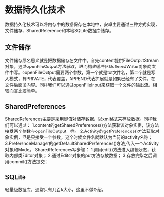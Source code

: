 # 数据持久化技术
数据持久化技术可以将内存中的数据保存在本地中，安卓主要通过三种方式实现，文件储存，SharedReference和本地SQLite数据库储存。

## 文件储存
文件储存顾名思义就是把数据储存在文件中。首先content提供FileOutputStream对象，通过openFileOutput方法获取，进而构建缓冲区BufferedWriter对象向文件中写。oopenFileOutput需要两个参数，第一个就是txt文件名，第二个就是写入模式，有PRIVATE，代表覆盖，APPEND代表扩展就是如果已经有了文件，在文件后面加内容。同样我们可以通过openFileInput来获取一个文件的输出流。相较而言比较简单。

## SharedPreferences
SharedReferences主要是采用键值对储存数据，以xml格式来存放数据。同样我们可以通过：
    1.content的getSharedPreferences()方法获取该对象实例，该方法接受两个参数与openFileOutput一样。
    2.Activity的getPreferences()方法获取对象实例，但是只接受一个参数，这个时候文件名就默认为当前的activity名称；
    3.PreferenceManager的getDefaultSharedPreferences()方法,传入一个Activity对象和Mode。
SharedReferences写步骤：
    1.调用edit()方法进入编辑状态，获取内部类Editor对象；
    2.通过Editor对象的put方法存放数据；
    3.存放完毕之后调用commit()方法提交；
    
## SQLite
轻量级数据库，通常只有几百k大小，这里不做介绍。
